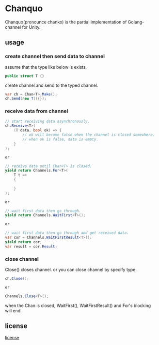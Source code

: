 # Chanquo
Chanquo(pronounce chanko) is the partial implementation of Golang-channel for Unity.


## usage

### create channel then send data to channel

assume that the type like below is exists, 
```csharp
public struct T {}
```

create channel and send to the typed channel.
```csharp
var ch = Chan<T>.Make();
ch.Send(new T(){});
```

### receive data from channel

```csharp
// start receiving data asynchronously.
ch.Receive<T>(
    (T data, bool ok) => {
        // ok will become false when the channel is closed somewhere.
        // when ok is false, data is empty.
    }
);

or 

// receive data until Chan<T> is closed.
yield return Channels.For<T>(
    T t =>
    {
        
    }
);

or 

// wait first data then go through.
yield return Channels.WaitFirst<T>();

or 

// wait first data then go through and get received data.
var cor = Channels.WaitFirstResult<T>();
yield return cor;
var result = cor.Result;
```



### close channel

Close() closes channel. or you can close channel by specify type.

```csharp
ch.Close();

or

Channels.Close<T>();
```

when the Chan<T> is closed, WaitFirst<T>(), WaitFirstResult<T>() and For<T>'s blocking will end.  



## license
[license](https://github.com/sassembla/Chanquo/blob/master/LICENSE)